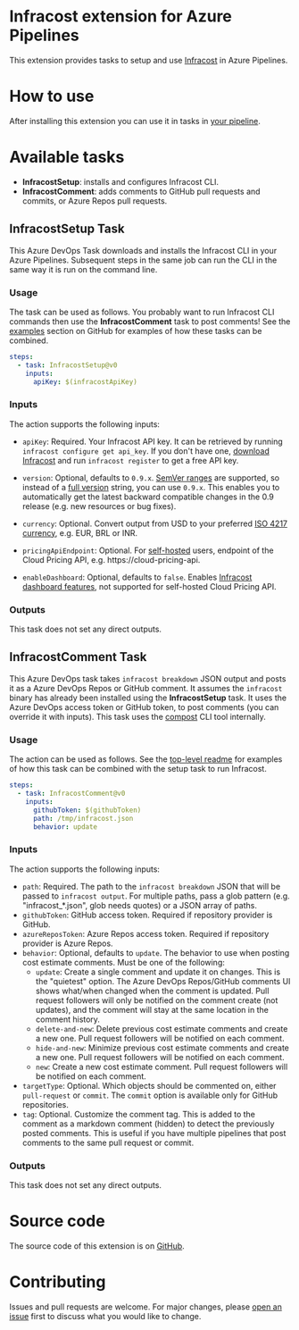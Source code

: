 # Infracost extension for Azure Pipelines

This extension provides tasks to setup and use [Infracost](https://www.infracost.io/) in Azure Pipelines.

# How to use

After installing this extension you can use it in tasks in [your pipeline](https://docs.microsoft.com/en-us/azure/devops/pipelines/).

# Available tasks

- **InfracostSetup**: installs and configures Infracost CLI.
- **InfracostComment**: adds comments to GitHub pull requests and commits, or Azure Repos pull requests.

## InfracostSetup Task

This Azure DevOps Task downloads and installs the Infracost CLI in your Azure Pipelines. Subsequent steps in the same job can run the CLI in the same way it is run on the command line.

### Usage

The task can be used as follows. You probably want to run Infracost CLI commands then use the **InfracostComment** task to post comments! See the [examples](https://github.com/infracost/infracost-azure-devops/examples) section on GitHub for examples of how these tasks can be combined.

```yml
steps:
  - task: InfracostSetup@v0
    inputs:
      apiKey: $(infracostApiKey)
```

### Inputs

The action supports the following inputs:

- `apiKey`: Required. Your Infracost API key. It can be retrieved by running `infracost configure get api_key`. If you don't have one, [download Infracost](https://www.infracost.io/docs/#quick-start) and run `infracost register` to get a free API key.

- `version`: Optional, defaults to `0.9.x`. [SemVer ranges](https://www.npmjs.com/package/semver#ranges) are supported, so instead of a [full version](https://github.com/infracost/infracost/releases) string, you can use `0.9.x`. This enables you to automatically get the latest backward compatible changes in the 0.9 release (e.g. new resources or bug fixes).

- `currency`: Optional. Convert output from USD to your preferred [ISO 4217 currency](https://en.wikipedia.org/wiki/ISO_4217#Active_codes), e.g. EUR, BRL or INR.

- `pricingApiEndpoint`: Optional. For [self-hosted](https://www.infracost.io/docs/cloud_pricing_api/self_hosted) users, endpoint of the Cloud Pricing API, e.g. https://cloud-pricing-api.

- `enableDashboard`: Optional, defaults to `false`. Enables [Infracost dashboard features](https://www.infracost.io/docs/features/share_links), not supported for self-hosted Cloud Pricing API.

### Outputs

This task does not set any direct outputs.

## InfracostComment Task

This Azure DevOps task takes `infracost breakdown` JSON output and posts it as a Azure DevOps Repos or GitHub comment. It assumes the `infracost` binary has already been installed using the **InfracostSetup** task. It uses the Azure DevOps access token or GitHub token, to post comments (you can override it with inputs). This task uses the [compost](https://github.com/infracost/compost) CLI tool internally.

### Usage

The action can be used as follows. See the [top-level readme](https://github.com/infracost/infracost-azure-devops) for examples of how this task can be combined with the setup task to run Infracost.

```yml
steps:
  - task: InfracostComment@v0
    inputs:
      githubToken: $(githubToken)
      path: /tmp/infracost.json
      behavior: update
```

### Inputs

The action supports the following inputs:

- `path`: Required. The path to the `infracost breakdown` JSON that will be passed to `infracost output`. For multiple paths, pass a glob pattern (e.g. "infracost_*.json", glob needs quotes) or a JSON array of paths.
- `githubToken`: GitHub access token. Required if repository provider is GitHub.
- `azureReposToken`: Azure Repos access token. Required if repository provider is Azure Repos.
- `behavior`: Optional, defaults to `update`. The behavior to use when posting cost estimate comments. Must be one of the following:
  - `update`: Create a single comment and update it on changes. This is the "quietest" option. The Azure DevOps Repos/GitHub comments UI shows what/when changed when the comment is updated. Pull request followers will only be notified on the comment create (not updates), and the comment will stay at the same location in the comment history.
  - `delete-and-new`: Delete previous cost estimate comments and create a new one. Pull request followers will be notified on each comment.
  - `hide-and-new`: Minimize previous cost estimate comments and create a new one. Pull request followers will be notified on each comment.
  - `new`: Create a new cost estimate comment. Pull request followers will be notified on each comment.
- `targetType`: Optional. Which objects should be commented on, either `pull-request` or `commit`. The `commit` option is available only for GitHub repositories.
- `tag`: Optional. Customize the comment tag. This is added to the comment as a markdown comment (hidden) to detect the previously posted comments. This is useful if you have multiple pipelines that post comments to the same pull request or commit.

### Outputs

This task does not set any direct outputs.

# Source code

The source code of this extension is on [GitHub](https://github.com/infracost/infracost-azure-devops).

# Contributing

Issues and pull requests are welcome. For major changes, please [open an issue](https://github.com/infracost/infracost-azure-devops/issues/new) first to discuss what you would like to change.
